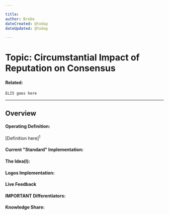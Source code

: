 ```yaml
---

title:
author: Broke
dateCreated: @today
dateUpdated: @today

---
```


# Topic: Circumstantial Impact of Reputation on Consensus
#### Related:
`ELI5 goes here`

---

## Overview

#### Operating Definition:
[Definition here]<sup>1</sup>

#### Current "Standard" Implementation:


#### The Idea(l):


#### Logos Implementation:


#### Live Feedback


#### IMPORTANT Differentiators:


#### Knowledge Share: